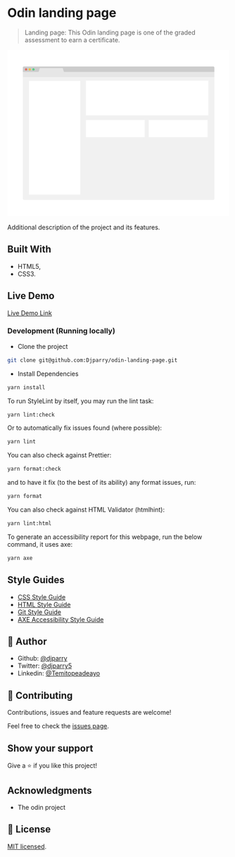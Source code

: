 # Odin landing page

> Landing page: This Odin landing page is one of the graded assessment to earn a certificate.

![screenshot](./app_screenshot.png)

Additional description of the project and its features.

## Built With

- HTML5,
- CSS3.

## Live Demo

[Live Demo Link](https://odin-landingpage.netlify.app/)

### Development (Running locally)

- Clone the project

```bash
git clone git@github.com:Djparry/odin-landing-page.git

```

- Install Dependencies

```bash
yarn install
```

To run StyleLint by itself, you may run the lint task:

```bash
yarn lint:check
```

Or to automatically fix issues found (where possible):

```bash
yarn lint
```

You can also check against Prettier:

```bash
yarn format:check
```

and to have it fix (to the best of its ability) any format issues, run:

```bash
yarn format
```

You can also check against HTML Validator (htmlhint):

```bash
yarn lint:html
```

To generate an accessibility report for this webpage, run the below command, it uses axe:

```bash
yarn axe
```

## Style Guides

- [CSS Style Guide](http://udacity.github.io/frontend-nanodegree-styleguide/css.html)
- [HTML Style Guide](http://udacity.github.io/frontend-nanodegree-styleguide/index.html)
- [Git Style Guide](https://udacity.github.io/git-styleguide/)
- [AXE Accessibility Style Guide](https://dequeuniversity.com/rules/axe/html/4.7)

## 👤 Author

- Github: [@djparry](https://github.com/Djparry)
- Twitter: [@djparry5](https://x.com/djparry5?s=21&t=SAjBtwWx2bAOljIcqN9pTwr)
- Linkedin: [@Temitopeadeayo](https://www.linkedin.com/in/temitope-adebayo-927792178?utm_source=share&utm_campaign=share_via&utm_content=profile&utm_medium=ios_app)

## 🤝 Contributing

Contributions, issues and feature requests are welcome!

Feel free to check the [issues page](../../issues).

## Show your support

Give a ⭐️ if you like this project!

## Acknowledgments

- The odin project

## 📝 License

[MIT licensed](./LICENSE).
